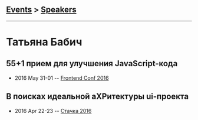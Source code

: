 ## [Events](../README.md) > [Speakers](../speakers.md)
---

# Татьяна Бабич

## 55+1 прием для улучшения JavaScript-кода
- 2016 May 31-01 -- [Frontend Conf 2016](https://www.youtube.com/watch?v=jSDS4fTNxLo)    
## В поисках идеальной аХРитектуры ui-проекта
- 2016 Apr 22-23 -- [Стачка 2016](https://www.youtube.com/watch?v=bKu4RnbsTPM&list=PL8EJzNcJZNp19Edpjwv-8eHWdm3RpLsNI&index=35&t=0s)    
